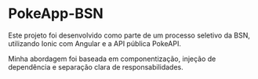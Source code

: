 # PokeApp-BSN


Este projeto foi desenvolvido como parte de um processo seletivo da BSN, utilizando Ionic com Angular e a API pública PokeAPI. 

Minha abordagem foi baseada em componentização, injeção de dependência e separação clara de responsabilidades.



